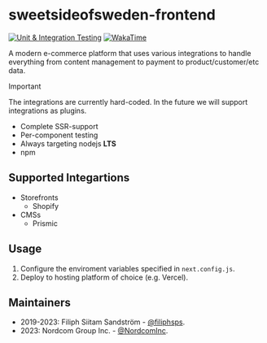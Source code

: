# sweetsideofsweden-frontend

[![Unit & Integration Testing](https://github.com/NordcomInc/sweetsideofsweden-frontend/actions/workflows/ci.yml/badge.svg)](https://github.com/NordcomInc/sweetsideofsweden-frontend/actions/workflows/ci.yml)
[![WakaTime](https://wakatime.com/badge/github/NordcomInc/sweetsideofsweden-frontend.svg)](https://wakatime.com/badge/github/NordcomInc/sweetsideofsweden-frontend)

A modern e-commerce platform that uses various integrations to handle everything from content management to payment to product/customer/etc data.

> [!IMPORTANT]  
> The integrations are currently hard-coded. In the future we will support integrations as plugins.

-   Complete SSR-support
-   Per-component testing
-   Always targeting nodejs **LTS**
-   npm

## Supported Integartions

-   Storefronts
    -   Shopify
-   CMSs
    -   Prismic

## Usage

1. Configure the enviroment variables specified in `next.config.js`.
2. Deploy to hosting platform of choice (e.g. Vercel).

## Maintainers

-   2019-2023: Filiph Siitam Sandström - [@filiphsps](https://github.com/filiphsps).
-   2023: Nordcom Group Inc. - [@NordcomInc](https://github.com/NordcomInc).
